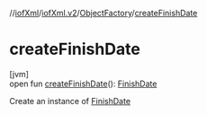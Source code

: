 //[iofXml](../../../index.md)/[iofXml.v2](../index.md)/[ObjectFactory](index.md)/[createFinishDate](create-finish-date.md)

# createFinishDate

[jvm]\
open fun [createFinishDate](create-finish-date.md)(): [FinishDate](../-finish-date/index.md)

Create an instance of [FinishDate](../-finish-date/index.md)
